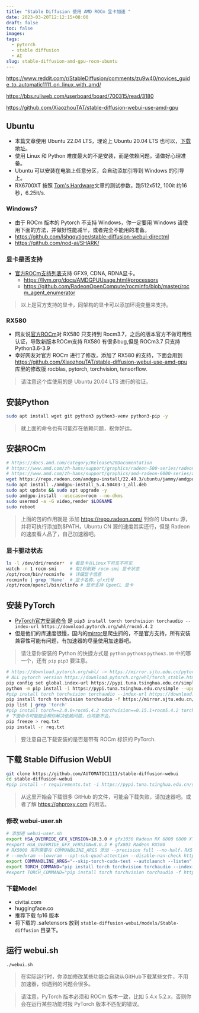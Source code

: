 ```yaml
---
title: "Stable Diffusion 使用 AMD ROCm 显卡加速 "
date: 2023-03-20T12:12:15+08:00
draft: false
toc: false
images:
tags: 
  - pytorch
  - stable diffusion
  - AI
slug: stable-diffusion-amd-gpu-rocm-ubuntu
---
```


<https://www.reddit.com/r/StableDiffusion/comments/zu9w40/novices_guide_to_automatic1111_on_linux_with_amd/>

<https://bbs.ruliweb.com/userboard/board/700315/read/3180>

<https://github.com/XiaozhouTAT/stable-diffusion-webui-use-amd-gpu>

## Ubuntu
- 本篇文章使用 Ubuntu 22.04 LTS，理论上 Ubuntu 20.04 LTS 也可以，[下载地址](https://ubuntu.com/download/desktop)。
- 使用 Linux 和 Python 难度最大的不是安装，而是依赖问题，请做好心理准备。
- Ubuntu 可以安装在电脑上任意分区，会自动添加引导到 Windows 的引导上。
- RX6700XT 按照 [Tom's Hardware](https://www.tomshardware.com/news/stable-diffusion-gpu-benchmarks)文章的测试参数，跑512x512, 100it 约16秒，6.25it/s.

### Windows?
- 由于 ROCm 版本的 Pytorch 不支持 Windows，你一定要用 Windows 请使用下面的方法，并做好性能减半，或者完全不能用的准备。
- https://github.com/lshqqytiger/stable-diffusion-webui-directml
- https://github.com/nod-ai/SHARK/

### 显卡是否支持
- [官方ROCm支持列表](https://docs.amd.com/bundle/Hardware_and_Software_Reference_Guide/page/Hardware_and_Software_Support.html)支持 GFX9, CDNA, RDNA显卡。
    - https://llvm.org/docs/AMDGPUUsage.html#processors
    - https://github.com/RadeonOpenCompute/rocminfo/blob/master/rocm_agent_enumerator
> 以上是官方支持的显卡，同架构的显卡可以添加环境变量来支持。

### RX580
- 网友说[官方ROCm](https://docs.amd.com/bundle/Hardware_and_Software_Reference_Guide/page/Hardware_and_Software_Support.html)对 RX580 只支持到 Rocm3.7，之后的版本官方不做可用性认证，导致新版本ROCm支持 RX580 有很多bug,但是 ROCm3.7 只支持Python3.6-3.9
- 幸好网友对官方 ROCm 进行了修改，添加了 RX580 的支持，下面会用到 <https://github.com/XiaozhouTAT/stable-diffusion-webui-use-amd-gpu> 库里的修改版 rocblas, pytorch, torchvision, tensorflow.
> 请注意这个库使用的是 Ubuntu 20.04 LTS 进行的验证。

## 安装Python
```sh
sudo apt install wget git python3 python3-venv python3-pip -y
```
> 就上面的命令也有可能存在依赖问题，祝你好运。

## 安装ROCm
```sh
# https://docs.amd.com/category/Release%20Documentation
# https://www.amd.com/zh-hans/support/graphics/radeon-500-series/radeon-rx-500-series/radeon-rx-580
# https://www.amd.com/zh-hans/support/graphics/amd-radeon-6000-series/amd-radeon-6700-series/amd-radeon-rx-6700-xt
wget https://repo.radeon.com/amdgpu-install/22.40.3/ubuntu/jammy/amdgpu-install_5.4.50403-1_all.deb # Rocm 5.4.3 on Ubuntu 22.04 LTS (jammy)
sudo apt install ./amdgpu-install_5.4.50403-1_all.deb
sudo apt update && sudo apt upgrade -y
sudo amdgpu-install --usecase=rocm --no-dkms
sudo usermod -a -G video,render $LOGNAME
sudo reboot
```
> 上面的包的作用就是 添加 https://repo.radeon.com/ 到你的 Ubuntu 源，并将可执行添加到$PATH，Ubuntu CN 源的速度其实还行，但是 Radeon 的速度看人品了，自己加速器吧。

### 显卡驱动状态
```sh
ls -l /dev/dri/render*  # 看显卡在Linux下可见不可见
watch -n 1 rocm-smi     # 每1秒刷新 rocm-smi 显卡状态
/opt/rocm/bin/rocminfo  # 详细显卡信息
rocminfo | grep 'Name'  # 显卡名称，gfx代号
/opt/rocm/opencl/bin/clinfo # 显示支持 OpenCL 显卡
```

## 安装 PyTorch
- [PyTorch官方安装命令](https://pytorch.org/get-started/locally/) 是 `pip3 install torch torchvision torchaudio --index-url https://download.pytorch.org/whl/rocm5.4.2`
- 但是他们的库速度很慢，国内的[mirror](https://mirror.sjtu.edu.cn/pytorch-wheels/)是爬虫抓的，不是官方支持，所有安装兼容性可能有问题，有加速器的尽量使用加速器吧。
> 请注意你安装的 Python 的快捷方式是 `python` `python3` `python3.10` 中的哪一个，还有 `pip` `pip3` 要注意。

```sh
# https://download.pytorch.org/whl/ -> https://mirror.sjtu.edu.cn/pytorch-wheels/
# ALL pytorch version https://download.pytorch.org/whl/torch_stable.html or https://mirror.sjtu.edu.cn/pytorch-wheels/torch_stable.html search ROCm
pip config set global.index-url https://pypi.tuna.tsinghua.edu.cn/simple
python -m pip install -i https://pypi.tuna.tsinghua.edu.cn/simple --upgrade pip wheel
#pip install torch torchvision torchaudio --index-url https://download.pytorch.org/whl/rocm5.4.2
pip install torch torchvision torchaudio -f https://mirror.sjtu.edu.cn/pytorch-wheels/rocm5.4.2/torch_stable.html
pip list | grep 'torch'
#pip install torch==2.0.0+rocm5.4.2 torchvision==0.15.1+rocm5.4.2 torchaudio==2.0.1+rocm5.4.2 -f https://mirror.sjtu.edu.cn/pytorch-wheels/rocm5.4.2/torch_stable.html
# 下面命令可能能会帮你解决依赖问题，也可能不会。
pip freeze > req.txt
pip install -r req.txt
```
> 要注意自己下载安装的是否是带有 ROCm 标识的 PyTorch.

## 下载 Stable Diffusion WebUI
```sh
git clone https://github.com/AUTOMATIC1111/stable-diffusion-webui
cd stable-diffusion-webui
#pip install -r requirements.txt -i https://pypi.tuna.tsinghua.edu.cn/simple
```
> 从这里开始会下载很多 GitHub 的文件，可能会下载失败，请加速器吧。或者了解 <https://ghproxy.com> 的用法。

### 修改 webui-user.sh
```sh
# 添加进 webui-user.sh
export HSA_OVERRIDE_GFX_VERSION=10.3.0 # gfx1030 Radeon RX 6800 6800 XT 6900 XT, gfx1031 Radeon RX 6700 XT.
#export HSA_OVERRIDE_GFX_VERSION=8.0.3 # gfx803 Radeon RX580
# RX5000 系列需要在 COMMANDLINE_ARGS 添加 --precision full --no-half，RX500 和 RX6000 系列不需要
# --medvram --lowvram --opt-sub-quad-attention --disable-nan-check https://github.com/AUTOMATIC1111/stable-diffusion-webui/wiki/Command-Line-Arguments-and-Settings
export COMMANDLINE_ARGS="--skip-torch-cuda-test --autolaunch --listen"
export TORCH_COMMAND="pip install torch torchvision torchaudio --index-url https://download.pytorch.org/whl/rocm5.4.2"
#export TORCH_COMMAND="pip install torch torchvision torchaudio -f https://mirror.sjtu.edu.cn/pytorch-wheels/rocm5.4.2/torch_stable.html"
```

### 下载Model
- civitai.com
- huggingface.co
- 推荐下载 fp16 版本
- 将下载的 .safetensors 放到 `stable-diffusion-webui/models/Stable-diffusion` 目录下。

## 运行 webui.sh

```sh
./webui.sh
```
> 在实际运行时，你添加修改某些功能会自动从GitHub下载某些文件，不用加速器，你遇到的问题会很多。

> 请注意，PyTorch 版本必须和 ROCm 版本一致，比如 5.4.x 5.2.x，否则你会在运行某些功能时报 PyTorch 版本不匹配的错误。
